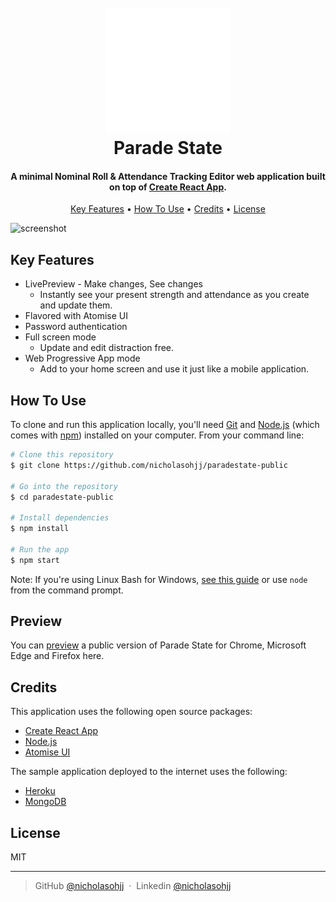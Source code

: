 
<h1 align="center">
  <br>
  <a href="https://paradestate-public.herokuapp.com/"><img src=images/logotransparent1.png alt="Markdownify" width="200"></a>
  <br>
    Parade State
  <br>
</h1>

<h4 align="center">A minimal Nominal Roll & Attendance Tracking Editor web application built on top of <a href="https://create-react-app.dev/" target="_blank">Create React App</a>.</h4>

<p align="center">
  <a href="#key-features">Key Features</a> •
  <a href="#how-to-use">How To Use</a> •
  <a href="#credits">Credits</a> •
  <a href="#license">License</a>
</p>

![screenshot](https://raw.githubusercontent.com/amitmerchant1990/electron-markdownify/master/app/img/markdownify.gif)

## Key Features

* LivePreview - Make changes, See changes
  - Instantly see your present strength and attendance as you create and update them.
* Flavored with Atomise UI
* Password authentication
* Full screen mode
  - Update and edit distraction free.
* Web Progressive App mode
  - Add to your home screen and use it just like a mobile application.

## How To Use

To clone and run this application locally, you'll need [Git](https://git-scm.com) and [Node.js](https://nodejs.org/en/download/) (which comes with [npm](http://npmjs.com)) installed on your computer. From your command line:

```bash
# Clone this repository
$ git clone https://github.com/nicholasohjj/paradestate-public

# Go into the repository
$ cd paradestate-public

# Install dependencies
$ npm install

# Run the app
$ npm start
```

Note: If you're using Linux Bash for Windows, [see this guide](https://www.howtogeek.com/261575/how-to-run-graphical-linux-desktop-applications-from-windows-10s-bash-shell/) or use `node` from the command prompt.


## Preview

You can [preview](https://paradestate-public.herokuapp.com/) a public version of Parade State for Chrome, Microsoft Edge and Firefox here.

## Credits

This application uses the following open source packages:

- [Create React App](https://create-react-app.dev/)
- [Node.js](https://nodejs.org/)
- [Atomise UI](https://atomizecode.com/)

The sample application deployed to the internet uses the following:

- [Heroku](https://www.heroku.com/)
- [MongoDB](https://www.mongodb.com/)

## License

MIT

---

> GitHub [@nicholasohjj](https://github.com/nicholasohjj) &nbsp;&middot;&nbsp;
> Linkedin [@nicholasohjj](https://www.linkedin.com/in/nicholasohjj)

